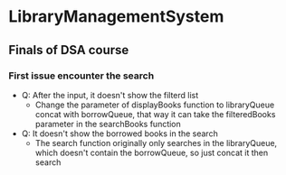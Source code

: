 # LibraryManagementSystem
## Finals of DSA course

### First issue encounter the search
- Q: After the input, it doesn't show the filterd list
  -  Change the parameter of displayBooks function to libraryQueue concat with borrowQueue, that way it can take the filteredBooks parameter in the searchBooks function
- Q: It doesn't show the borrowed books in the search
  - The search function originally only searches in the libraryQueue, which doesn't contain the borrowQueue, so just concat it then search
